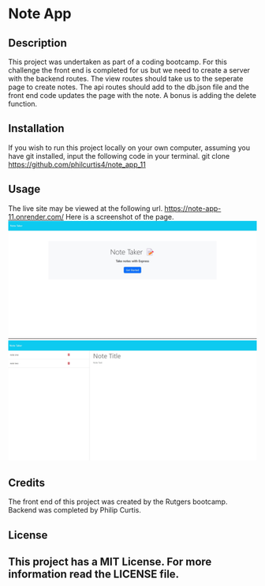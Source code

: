 # Note App
## Description
This project was undertaken as part of a coding bootcamp. For this challenge the front end is completed for us but we need to create a server with the backend routes. The view routes should take us to the seperate page to create notes. The api routes should add to the db.json file and the front end code updates the page with the note. A bonus is adding the delete function.

## Installation
If you wish to run this project locally on your own computer, assuming you have git installed, input the following code in your terminal.
git clone https://github.com/philcurtis4/note_app_11
## Usage
The live site may be viewed at the following url.
https://note-app-11.onrender.com/
Here is a screenshot of the page.
![screenshot of landing page](./public/assets/images/screenshotone.jpg)
![screenshot of note creation page](./public/assets/images/screenshottwo.jpg)
    
## Credits
The front end of this project was created by the Rutgers bootcamp. Backend was completed by Philip Curtis.
## License
This project has a MIT License. For more information read the LICENSE file.
---